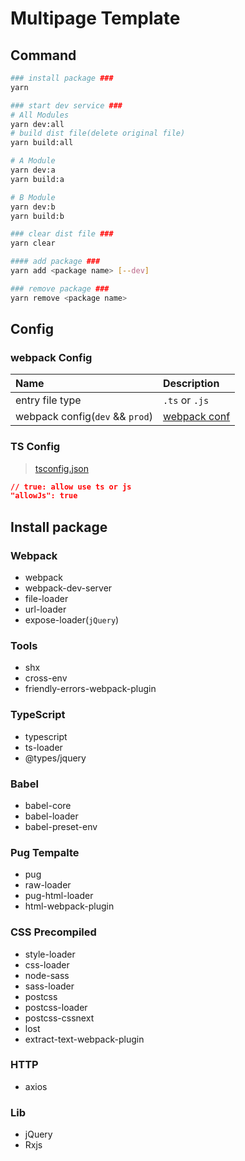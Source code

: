 # Multipage Template

## Command

```bash
### install package ###
yarn

### start dev service ###
# All Modules
yarn dev:all
# build dist file(delete original file)
yarn build:all

# A Module
yarn dev:a
yarn build:a

# B Module
yarn dev:b
yarn build:b

### clear dist file ###
yarn clear

#### add package ###
yarn add <package name> [--dev]

### remove package ###
yarn remove <package name>
```

## Config

### webpack Config

|Name|Description|
|:---|:---|
|entry file type|`.ts` or `.js`|
|webpack config(`dev` && `prod`)|[webpack conf](./config/webpack.conf.js)|

### TS Config

> [tsconfig.json](./tsconfig.json)

```json
// true: allow use ts or js
"allowJs": true
```

## Install package

### Webpack

* webpack
* webpack-dev-server
* file-loader
* url-loader
* expose-loader(`jQuery`)

### Tools

* shx
* cross-env
* friendly-errors-webpack-plugin

### TypeScript

* typescript
* ts-loader
* @types/jquery

### Babel

* babel-core
* babel-loader
* babel-preset-env

<!-- * babel-register -->

### Pug Tempalte

* pug
* raw-loader
* pug-html-loader
* html-webpack-plugin

### CSS Precompiled

* style-loader
* css-loader
* node-sass
* sass-loader
* postcss
* postcss-loader
* postcss-cssnext
* lost
* extract-text-webpack-plugin

### HTTP

* axios

### Lib

* jQuery
* Rxjs
